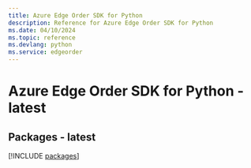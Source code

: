 ```yaml
---
title: Azure Edge Order SDK for Python
description: Reference for Azure Edge Order SDK for Python
ms.date: 04/10/2024
ms.topic: reference
ms.devlang: python
ms.service: edgeorder
---
```

# Azure Edge Order SDK for Python - latest
## Packages - latest
[!INCLUDE [packages](edge-order-index.md)]